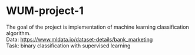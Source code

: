 # WUM-project-1
The goal of the project is implementation of machine learning classification algorithm.\
Data: https://www.mldata.io/dataset-details/bank_marketing \
Task: binary classification with supervised learning
